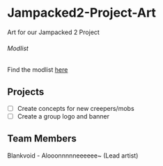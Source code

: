 # Jampacked2-Project-Art
Art for our Jampacked 2 Project

###### Modlist
Find the modlist [here](https://docs.google.com/spreadsheets/d/1U2YEvQ4C5O_1uUFvwbVg72HFOckIbKkcRN6LxPkydjs/)

## Projects
- [ ] Create concepts for new creepers/mobs
- [ ] Create a group logo and banner

## Team Members
Blankvoid - Alooonnnnneeeeee~ (Lead artist)



